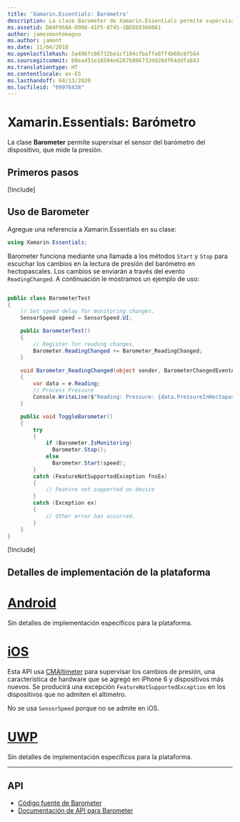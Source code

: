 ```yaml
---
title: 'Xamarin.Essentials: Barómetro'
description: La clase Barometer de Xamarin.Essentials permite supervisar el sensor del barómetro del dispositivo, que mide la presión.
ms.assetid: DA4F968A-D988-41F5-8745-1BEE693660A1
author: jamesmontemagno
ms.author: jamont
ms.date: 11/04/2018
ms.openlocfilehash: 5a496fc06732be1cf104cfbaffa8ff4b68c8f564
ms.sourcegitcommit: b0ea451e18504e6267b896732dd26df64ddfa843
ms.translationtype: HT
ms.contentlocale: es-ES
ms.lasthandoff: 04/13/2020
ms.locfileid: "69976438"
---
```

# <a name="xamarinessentials-barometer"></a>Xamarin.Essentials: Barómetro

La clase **Barometer** permite supervisar el sensor del barómetro del dispositivo, que mide la presión.

## <a name="get-started"></a>Primeros pasos

[!include[](~/essentials/includes/get-started.md)]

## <a name="using-barometer"></a>Uso de Barometer

Agregue una referencia a Xamarin.Essentials en su clase:

```csharp
using Xamarin.Essentials;
```

Barometer funciona mediante una llamada a los métodos `Start` y `Stop` para escuchar los cambios en la lectura de presión del barómetro en hectopascales. Los cambios se enviarán a través del evento `ReadingChanged`. A continuación le mostramos un ejemplo de uso:

```csharp

public class BarometerTest
{
    // Set speed delay for monitoring changes.
    SensorSpeed speed = SensorSpeed.UI;

    public BarometerTest()
    {
        // Register for reading changes.
        Barometer.ReadingChanged += Barometer_ReadingChanged;
    }

    void Barometer_ReadingChanged(object sender, BarometerChangedEventArgs e)
    {
        var data = e.Reading;
        // Process Pressure
        Console.WriteLine($"Reading: Pressure: {data.PressureInHectopascals} hectopascals");
    }

    public void ToggleBarometer()
    {
        try
        {
            if (Barometer.IsMonitoring)
              Barometer.Stop();
            else
              Barometer.Start(speed);
        }
        catch (FeatureNotSupportedException fnsEx)
        {
            // Feature not supported on device
        }
        catch (Exception ex)
        {
            // Other error has occurred.
        }
    }
}
```

[!include[](~/essentials/includes/sensor-speed.md)]

## <a name="platform-implementation-specifics"></a>Detalles de implementación de la plataforma

# <a name="android"></a>[Android](#tab/android)

Sin detalles de implementación específicos para la plataforma.

# <a name="ios"></a>[iOS](#tab/ios)

Esta API usa [CMAltimeter](https://developer.apple.com/documentation/coremotion/cmaltimeter#//apple_ref/occ/cl/CMAltimeter) para supervisar los cambios de presión, una característica de hardware que se agregó en iPhone 6 y dispositivos más nuevos. Se producirá una excepción `FeatureNotSupportedException` en los dispositivos que no admiten el altímetro.

No se usa `SensorSpeed` porque no se admite en iOS.

# <a name="uwp"></a>[UWP](#tab/uwp)

Sin detalles de implementación específicos para la plataforma.

-----

## <a name="api"></a>API

- [Código fuente de Barometer](https://github.com/xamarin/Essentials/tree/master/Xamarin.Essentials/Barometer)
- [Documentación de API para Barometer](xref:Xamarin.Essentials.Barometer)

